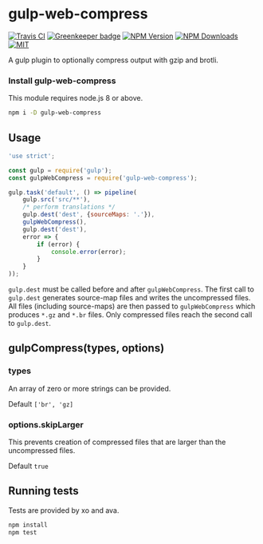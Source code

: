 # gulp-web-compress

[![Travis CI][travis-image]][travis-url]
[![Greenkeeper badge][gk-image]](https://greenkeeper.io/)
[![NPM Version][npm-image]][npm-url]
[![NPM Downloads][downloads-image]][downloads-url]
[![MIT][license-image]](LICENSE)

A gulp plugin to optionally compress output with gzip and brotli.

### Install gulp-web-compress

This module requires node.js 8 or above.

```sh
npm i -D gulp-web-compress
```

## Usage

```js
'use strict';

const gulp = require('gulp');
const gulpWebCompress = require('gulp-web-compress');

gulp.task('default', () => pipeline(
	gulp.src('src/**'),
	/* perform translations */
	gulp.dest('dest', {sourceMaps: '.'}),
	gulpWebCompress(),
	gulp.dest('dest'),
	error => {
		if (error) {
			console.error(error);
		}
	}
));
```

`gulp.dest` must be called before and after `gulpWebCompress`.  The first call to
`gulp.dest` generates source-map files and writes the uncompressed files.  All
files (including source-maps) are then passed to `gulpWebCompress` which produces
`*.gz` and `*.br` files.  Only compressed files reach the second call to `gulp.dest`.


## gulpCompress(types, options)

### types

An array of zero or more strings can be provided.

Default `['br', 'gz]`

### options.skipLarger

This prevents creation of compressed files that are larger than the uncompressed files.

Default `true`


## Running tests

Tests are provided by xo and ava.

```sh
npm install
npm test
```

[npm-image]: https://img.shields.io/npm/v/gulp-web-compress.svg
[npm-url]: https://npmjs.org/package/gulp-web-compress
[travis-image]: https://travis-ci.org/cfware/gulp-web-compress.svg?branch=master
[travis-url]: https://travis-ci.org/cfware/gulp-web-compress
[gk-image]: https://badges.greenkeeper.io/cfware/gulp-web-compress.svg
[downloads-image]: https://img.shields.io/npm/dm/gulp-web-compress.svg
[downloads-url]: https://npmjs.org/package/gulp-web-compress
[license-image]: https://img.shields.io/npm/l/gulp-web-compress.svg
